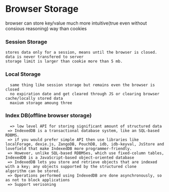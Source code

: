# Browser Storage
  browser can store key/value much more intuitive(true even without consious reasoning) way than cookies

  ### Session Storage
    stores data only for a session, means until the browser is closed.
    data is never transfered to server
    storage limit is larger than cookie more than 5 mb.
    
  ### Local Storage
      same thing like session storage but remains even the browser is closed 
      no expiration date and get cleared through JS or clearing browser cache/locally stored data
      maxium storage amoung three

  ### Index DB(offline browser storage)
      => low level API for storing significant amount of structured data
     => IndexedDB is a transactional database system, like an SQL-based RDBMS.
     => if you would prefer simple API then use libraries like  localForage, dexie.js, ZangoDB, PouchDB, idb, idb-keyval, JsStore and lovefield that make IndexedDB more programmer-friendly.
     => However, unlike SQL-based RDBMSes, which use fixed-column tables, IndexedDB is a JavaScript-based object-oriented database
     => IndexedDB lets you store and retrieve objects that are indexed with a key; any objects supported by the structured clone                               algorithm can be stored.
     => Operations performed using IndexedDB are done asynchronously, so as not to block applications
     => Support verisoning
 
